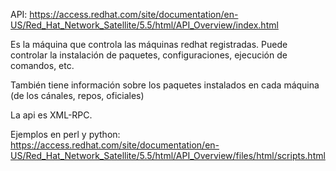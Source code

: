 API: https://access.redhat.com/site/documentation/en-US/Red_Hat_Network_Satellite/5.5/html/API_Overview/index.html

Es la máquina que controla las máquinas redhat registradas.
Puede controlar la instalación de paquetes, configuraciones, ejecución de comandos, etc.

También tiene información sobre los paquetes instalados en cada máquina (de los cánales, repos, oficiales)

La api es XML-RPC.

Ejemplos en perl y python:
https://access.redhat.com/site/documentation/en-US/Red_Hat_Network_Satellite/5.5/html/API_Overview/files/html/scripts.html

